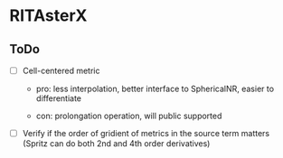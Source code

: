 # RITAsterX


## ToDo

* [ ] Cell-centered metric

    - pro: less interpolation, better interface to SphericalNR, easier to differentiate

    - con: prolongation operation, will public supported

* [ ] Verify if the order of gridient of metrics in the source term matters (Spritz can do both 2nd and 4th order derivatives)
